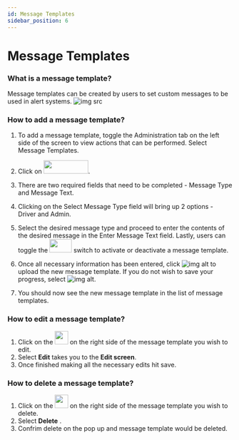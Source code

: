 ```yaml
---
id: Message Templates
sidebar_position: 6
---
```

# Message Templates

### What is a message template?
Message templates can be created by users to set custom messages to be used in alert systems.
![img src](/img/message-template.png)

### How to add a message template?
1. To add a message template, toggle the Administration tab on the left side of the screen to view actions that can be performed. Select Message Templates. 

2. Click on <img src='/img/add-msg-temp.png' height='30px' width='100px'/>.
3. There are two required fields that need to be completed - Message Type and Message Text. 
4. Clicking on the Select Message Type field will bring up 2 options - Driver and Admin. 
5. Select the desired message type and proceed to enter the contents of the desired message in the Enter Message Text field. Lastly, users can toggle the <img src='/img/toggle-btn.png' height='30px' width='50px'/>  switch to activate or deactivate a message template. 
6. Once all necessary information has been entered, click ![img alt](/img/save-btn.png) to upload the new message template. If you do not wish to save your progress, select ![img alt](/img/cancel-btn.png).
7. You should now see the new message template in the list of message templates.

### How to edit a message template?
1. Click on the <img src='/img/edit-btn.png' height='30px' width='30px' /> on the right side of the message template you wish to edit.
2. Select **Edit** takes you to the **Edit screen**.
3. Once finished making all the necessary edits hit save.

### How to delete a message template?
1. Click on the <img src='/img/edit-btn.png' height='30px' width='30px' /> on the right side of the message template you wish to delete.
2. Select **Delete** .
3. Confrim delete on the pop up and message template would be deleted.